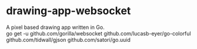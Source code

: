 # drawing-app-websocket
A pixel based drawing app written in Go.
<br>
go get -u github.com/gorilla/websocket   github.com/lucasb-eyer/go-colorful   github.com/tidwall/gjson   github.com/satori/go.uuid

